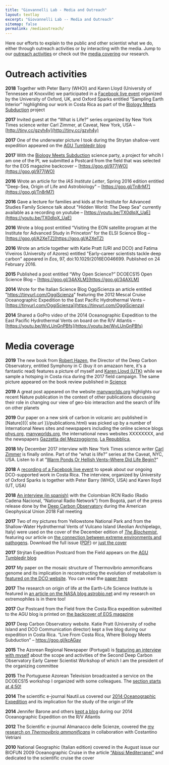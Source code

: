 ```yaml
---
title: "Giovannelli Lab - Media and Outreach"
layout: textlay
excerpt: "Giovannelli Lab -- Media and Outreach"
sitemap: false
permalink: /mediaoutreach/
---
```

Here our efforts to explain to the public and other scientist what we do, either through outreach activities or by interacting with the media. Jump to our [outreach activities](#outreach-activities) or check out the [media covering](#media-coverage) our research.

# Outreach activities

**2018** Together with Peter Barry (WHOI) and Karen Lloyd (University of Tennessee at Knoxville) we participated in a [Facebook live event](https://bit.ly/2TXv20l) organized by the University of Oxford, UK, and Oxford Sparks entitled “Sampling Earth Interior” highlighting our work in Costa Rica as part of the [Biology Meets Subduction](bms.html) project

**2017** Invited guest at the “What is Life?” series organized by New York Times science writer Carl Zimmer, at Caveat, New York, USA  – [http://tiny.cc/gzyh4y](http://tiny.cc/gzyh4y)

**2017** One of the underwater picture I took during the Strytan shallow-vent expedition appeared on the [AGU Tumbledir blog](https://goo.gl/cV6HXt)

**2017** With the [Biology Meets Subduction](bms.html) science party, a project for whcih I am one of the PI, we submitted a Postcard from the field that was selected for the EOS magazine backcover – [https://goo.gl/977jWO](https://goo.gl/977jWO)

**2016** Wrote an article for the _IAS Institute Letter_, Spring 2016 edition entitled "Deep-Sea, Origin of Life and Astrobiology" – [https://goo.gl/Tn8rM7](https://goo.gl/Tn8rM7)

**2016** Gave a lecture for families and kids at the Institute for Advanced Studies Family Science talk about "Hidden World: The Deep Sea" currently available as a recording on youtube – [https://youtu.be/TX0dIqX_UaE](https://youtu.be/TX0dIqX_UaE)

**2016** Wrote a blog post entitled “Visiting the EON satellite program at the Institute for Advanced Study in Princeton” for the ELSI Science Blog – [https://goo.gl/A2XeTZ](https://goo.gl/A2XeTZ)

**2016** Wrote an article together with Katie Pratt (URI and DCO) and Fatima Viveiros (University of Azores) entitled "Early-career scientists tackle deep carbon" appeared in _Eos_, 97, doi:10.1029/2016EO046699. Published on 24 February 2016.

**2015** Published a post entitled “Why Open Science?” DCOECS15 Open Science Blog – [https://goo.gl/34AXLM](https://goo.gl/34AXLM)

**2014** Wrote for the Italian Science Blog OggiScienza an article entitled "https://tinyurl.com/OggiScienza" featuring the 2012 Mescal Cruise Oceanographic Expedition to the East Pacific Hydrothermal Vents – [https://tinyurl.com/OggiScienza](https://tinyurl.com/OggiScienza)

**2014** Shared a GoPro video of the 2014 Oceanographic Expedition to the East Pacific Hydrothermal Vents on board on the R/V Atlantis – [https://youtu.be/WvLUnGnPBfs](https://youtu.be/WvLUnGnPBfs)

# Media coverage

**2019** The new book from [Robert Hazen](), the Director of the Deep Carbon Observatory, entitled Symphony in C (buy it on amazaon here, it's a fantastic read) features a picture of myself and [Karen Lloyd (UTK)]() while we sample a hotsping in Costa rica during the 2017 field campaign. The same picture appeared on the book review published in [Science]()

**2019** A great post appeared on the website [manyworlds.org]() highlights our recent Nature publication in the context of other publications discussing their role in changing our view of geo-bio interaction and the search of life on other planets

**2019** Our paper on a new sink of carbon in volcanic arc published in [Nature]({{ site.url }}/publications.html) was picked up by a number of International News sites and newspapers including the online science blogs [phys.org](), [manyworlds.org](), the international news websites XXXXXXXX, and the newspapers [Gazzetta del Mezzoggiorno](), [La Repubblica](),

**2018** My December 2017 interview with New York Times science writer [Carl Zimmer](https://carlzimmer.com/) is finally online. Part of the “what is life?” series at the Caveat, NYC, USA. Listen to it at “[Warm Ponds Or Hellish Vents–Where Did Life Begin?](http://whatislife.libsyn.com/episode-7-donato-giovannelli-warm-ponds-or-hellish-ventswhere-did-life-begin)“

**2018** A [recording of a Facebook live event](https://www.facebook.com/OxSparks/videos/1887732187975601/?__xts__[0]=68.ARCpLfYE9ANDIuaQF0cODoPuIRpDgUb5TcH1b6uTowQwadKmFI2_xTqHWKZYAuM-glQOhTDtfxJbX3KEWFGFys4TuydtuMvnBztz2S8_36qKiXaIRYp_shTrMQO_CEEE_Gl7sjYANwRFpN2lknc1DJBv7sNfRXlX2_3veUEY8W-jIJrzi4xxKlmw0SNcTJ3kbtwg0p8mxYk&__tn__=-R) to speak about our ongoing DCO-supported work in Costa Rica. The interview, organized by University of Oxford Sparks is together with Peter Barry (WHOI, USA) and Karen lloyd (UT, USA)

**2018** [An interview (in spanish)](https://drive.google.com/open?id=18SmGdZZuyMuFcn8YTn9CEpOj3p-LM7bC) with the Colombian RCN Radio (Radio Cadena Nacional, “National Radio Network”) from Bogotá, part of the press release done by the [Deep Carbon Observatory](http://www.deepcarbon.net) during the American Geophysical Union 2018 Fall meeting

**2017** Two of my pictures from Yellowstone National Park and from the Shallow-Water Hydrothermal Vents of Vulcano Island (Aeolian Archipelago, Italy) were used on the cover of the December edition of [_The Biochemist_](http://www.biochemistry.org/Publications/TheBiochemistmagazine.aspx), featuring our article on [the connection between extreme environments and pathogens](https://donatogiovannelli.files.wordpress.com/2018/06/2017_giovannelli_and_vetriani_thebiochemist_making_of_a_pathogen.pdf). Download the full issue ([PDF](http://www.biochemistry.org/Portals/0/Biochemist/396-reduced2.pdf)) or [just the cover](https://donatogiovannelli.files.wordpress.com/2018/02/2017_giovannelli_and_vetriani_thebiochemist_extremes_cover.pdf)

**2017** Strýtan Expedition Postcard from the Field appears on the [AGU Tumbledir blog](https://goo.gl/cV6HXt)

**2017** My paper on the mosaic structure of Thermovibrio ammonificans genome and its implication in reconstructing the evolution of metabolism is [featured on the DCO website](goo.gl/LR4MKD). You can read the [paper here](https://elifesciences.org/content/6/e18990)

**2017** The research on origin of life at the Earth-Life Science Institute is featured in [an article on the NASA blog astrobio.net](https:/goo.gl/6fn8ZF) and my research on extremophiles is in there too!

**2017** Our Postcard from the Field from the Costa Rica expedition submitted to the AGU blog is printed on [the backcover of EOS magazine](https://goo.gl/977jWO)

**2017** Deep Carbon Observatory website. Katie Pratt (University of rodhe Island and DCO Communication director) kept a live blog during our expedition in Costa Rica. “Live From Costa Rica, Where Biology Meets Subduction” – https://goo.gl/kcAGav

**2015** The Azorean Regional Newspaper (Portugal) is [featuring an interview with myself](https://goo.gl/moX3B1) about the scope and activities of the Second Deep Carbon Observatory Early Career Scientist Workshop of which I am the president of the organizing committee

**2015** The Portuguese Azorean Television broadcasted a service on the DCOECS15 workshop I organized with some colleagues. The [section starts at 4:50!](https://goo.gl/VjiPE9)   

**2014** The scientific e-journal Nautil.us covered our [2014 Oceanographic Expedition](http://tinyurl.com/nautilus14) and its implication for the study of the origin of life

**2014** Jennifer Barone and others [kept a blog](http://web.whoi.edu/darklife/) during our 2014 Oceanographic Expedition on the R/V Atlantis

**2012** The Scientific e-journal Almanacco delle Scienze, covered the [my research on *Thermovibrio ammonificans*](http://tinyurl.com/AlmanaccoScienz) in collaboration with Costantino Vetriani

**2010** National Geographic (Italian edition) covered in the August issue our BIOFUN 2009 Oceanographic Cruise in the article [“Abissi Mediterranei”](http://tinyurl.com/NatGeoBIOFUN) and dedicated to the scientific cruise the cover

<br/>
<br/>
